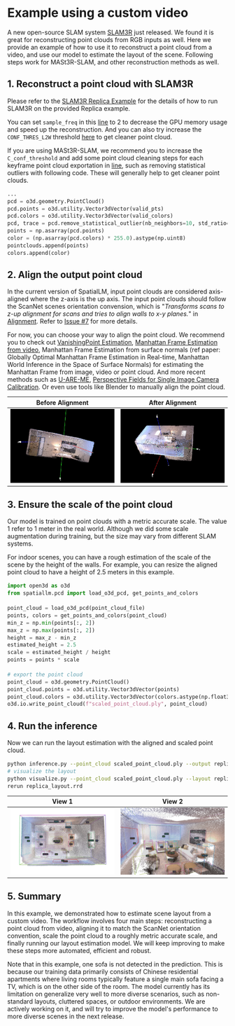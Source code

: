 # Example using a custom video

A new open-source SLAM system [SLAM3R](https://github.com/PKU-VCL-3DV/SLAM3R) just released. We found it is great for reconstructing point clouds from RGB inputs as well. Here we provide an example of how to use it to reconstruct a point cloud from a video, and use our model to estimate the layout of the scene. Following steps work for MASt3R-SLAM, and other reconstruction methods as well.

## 1. Reconstruct a point cloud with SLAM3R

Please refer to the [SLAM3R Replica Example](https://github.com/PKU-VCL-3DV/SLAM3R?tab=readme-ov-file#replica-dataset) for the details of how to run SLAM3R on the provided Replica example.

You can set `sample_freq` in this [line](https://github.com/PKU-VCL-3DV/SLAM3R/blob/3831478e15b83509f3f317abc1d4f7bd3cc21e2d/scripts/demo_replica.sh#L8) to 2 to decrease the GPU memory usage and speed up the reconstruction. And you can also try increase the `CONF_THRES_L2W` threshold [here](https://github.com/PKU-VCL-3DV/SLAM3R/blob/3831478e15b83509f3f317abc1d4f7bd3cc21e2d/scripts/demo_replica.sh#L22) to get cleaner point cloud.

If you are using MASt3R-SLAM, we recommend you to increase the `C_conf_threshold` and add some point cloud cleaning steps for each keyframe point cloud exportation in [line](https://github.com/rmurai0610/MASt3R-SLAM/blob/c3d0d5b67bf51d558d7640ff6032407f68041f92/mast3r_slam/evaluate.py#L65), such as removing statistical outliers with following code. These will generally help to get cleaner point clouds.

```python
...
pcd = o3d.geometry.PointCloud()
pcd.points = o3d.utility.Vector3dVector(valid_pts)
pcd.colors = o3d.utility.Vector3dVector(valid_colors)
pcd, trace = pcd.remove_statistical_outlier(nb_neighbors=10, std_ratio=1.5)
points = np.asarray(pcd.points)
color = (np.asarray(pcd.colors) * 255.0).astype(np.uint8)
pointclouds.append(points)
colors.append(color)
```

## 2. Align the output point cloud

In the current version of SpatialLM, input point clouds are considered axis-aligned where the z-axis is the up axis. The input point clouds should follow the ScanNet scenes orientation convension, which is "_Transforms scans to z-up alignment for scans and tries to align walls to x-y planes._" in [Alignment](https://github.com/ScanNet/ScanNet/tree/master/Alignment). Refer to [Issue #7](https://github.com/manycore-research/SpatialLM/issues/7) for more details.

For now, you can choose your way to align the point cloud. We recommend you to check out [VanishingPoint Estimation](https://github.com/yanconglin/VanishingPoint_HoughTransform_GaussianSphere), [Manhattan Frame Estimation from video](https://github.com/jstraub/rtmf), Manhattan Frame Estimation from surface normals (ref paper: Globally Optimal Manhattan Frame Estimation in Real-time, Manhattan World Inference in the Space of Surface Normals) for estimating the Manhattan Frame from image, video or point cloud. And more recent methods such as [U-ARE-ME](https://github.com/callum-rhodes/U-ARE-ME), [Perspective Fields for Single Image Camera Calibration](https://github.com/jinlinyi/PerspectiveFields). Or even use tools like Blender to manually align the point cloud.

|                     Before Alignment                     |                    After Alignment                    |
| :------------------------------------------------------: | :---------------------------------------------------: |
| ![Point cloud before alignment](./figures/unaligned.jpg) | ![Point cloud after alignment](./figures/aligned.jpg) |

## 3. Ensure the scale of the point cloud

Our model is trained on point clouds with a metric accurate scale. The value 1 refer to 1 meter in the real world. Although we did some scale augmentation during training, but the size may vary from different SLAM systems.

For indoor scenes, you can have a rough estimation of the scale of the scene by the height of the walls. For example, you can resize the aligned point cloud to have a height of 2.5 meters in this example.

```python
import open3d as o3d
from spatiallm.pcd import load_o3d_pcd, get_points_and_colors

point_cloud = load_o3d_pcd(point_cloud_file)
points, colors = get_points_and_colors(point_cloud)
min_z = np.min(points[:, 2])
max_z = np.max(points[:, 2])
height = max_z - min_z
estimated_height = 2.5
scale = estimated_height / height
points = points * scale

# export the point cloud
point_cloud = o3d.geometry.PointCloud()
point_cloud.points = o3d.utility.Vector3dVector(points)
point_cloud.colors = o3d.utility.Vector3dVector(colors.astype(np.float32)/ 255.0)
o3d.io.write_point_cloud(f"scaled_point_cloud.ply", point_cloud)
```

## 4. Run the inference

Now we can run the layout estimation with the aligned and scaled point cloud.

```bash
python inference.py --point_cloud scaled_point_cloud.ply --output replica_layout.txt --model_path manycore-research/SpatialLM-Llama-1B
# visualize the layout
python visualize.py --point_cloud scaled_point_cloud.ply --layout replica_layout.txt --save replica_layout.rrd
rerun replica_layout.rrd
```

|                      View 1                      |                      View 2                      |
| :----------------------------------------------: | :----------------------------------------------: |
| ![Result view 1](./figures/replica_example1.jpg) | ![Result view 2](./figures/replica_example2.jpg) |

## 5. Summary

In this example, we demonstrated how to estimate scene layout from a custom video. The workflow involves four main steps: reconstructing a point cloud from video, aligning it to match the ScanNet orientation convention, scale the point cloud to a roughly metric accurate scale, and finally running our layout estimation model. We will keep improving to make these steps more automated, efficient and robust.

Note that in this example, one sofa is not detected in the prediction. This is because our training data primarily consists of Chinese residential apartments where living rooms typically feature a single main sofa facing a TV, which is on the other side of the room. The model currently has its limitation on generalize very well to more diverse scenarios, such as non-standard layouts, cluttered spaces, or outdoor environments. We are actively working on it, and will try to improve the model's performance to more diverse scenes in the next release.
